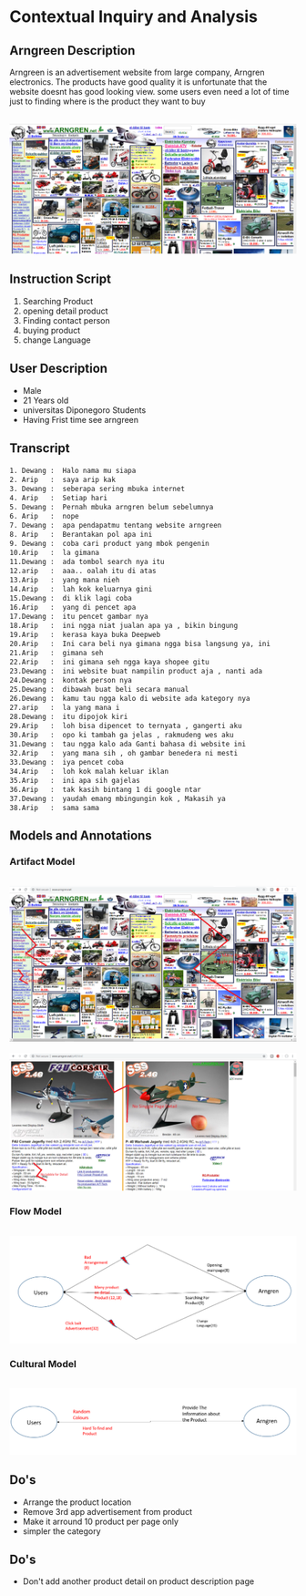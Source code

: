 # Contextual Inquiry and Analysis
## Arngreen Description

Arngreen is an advertisement website from large company, Arngren electronics. The products have good quality it is unfortunate that the website doesnt has good looking view. some users even need a lot of time just to finding where is the product they want to buy 

<br> ![Arngreen](asset/arngreen.png) <br>

## Instruction Script
1. Searching Product
2. opening detail product
3. Finding contact person
4. buying product
5. change Language

## User Description
- Male
- 21 Years old
- universitas Diponegoro Students
- Having Frist time see arngreen

## Transcript
```text
1. Dewang :  Halo nama mu siapa
2. Arip   :  saya arip kak
3. Dewang :  seberapa sering mbuka internet
4. Arip   :  Setiap hari
5. Dewang :  Pernah mbuka arngren belum sebelumnya
6. Arip   :  nope
7. Dewang :  apa pendapatmu tentang website arngreen
8. Arip   :  Berantakan pol apa ini
9. Dewang :  coba cari product yang mbok pengenin
10.Arip   :  la gimana
11.Dewang :  ada tombol search nya itu 
12.arip   :  aaa.. oalah itu di atas
13.Arip   :  yang mana nieh
14.Arip   :  lah kok keluarnya gini
15.Dewang :  di klik lagi coba
16.Arip   :  yang di pencet apa
17.Dewang :  itu pencet gambar nya
18.Arip   :  ini ngga niat jualan apa ya , bikin bingung 
19.Arip   :  kerasa kaya buka Deepweb 
20.Arip   :  Ini cara beli nya gimana ngga bisa langsung ya, ini 
21.Arip   :  gimana seh
22.Arip   :  ini gimana seh ngga kaya shopee gitu
23.Dewang :  ini website buat nampilin product aja , nanti ada 
24.Dewang :  kontak person nya       
25.Dewang :  dibawah buat beli secara manual
26.Dewang :  kamu tau ngga kalo di website ada kategory nya
27.arip   :  la yang mana i 
28.Dewang :  itu dipojok kiri
29.Arip   :  loh bisa dipencet to ternyata , gangerti aku
30.Arip   :  opo ki tambah ga jelas , rakmudeng wes aku
31.Dewang :  tau ngga kalo ada Ganti bahasa di website ini 
32.Arip   :  yang mana sih , oh gambar benedera ni mesti
33.Dewang :  iya pencet coba
34.Arip   :  loh kok malah keluar iklan
35.Arip   :  ini apa sih gajelas 
36.Arip   :  tak kasih bintang 1 di google ntar
37.Dewang :  yaudah emang mbingungin kok , Makasih ya
38.Arip   :  sama sama
``` 

## Models and Annotations
### Artifact Model
<br> ![Arngreen](asset/artifact1.png) <br>
<br> ![Arngreen](asset/artifact2.png) <br>
### Flow Model
<br> ![flow](asset/flowmodel.png) <br>
### Cultural Model
<br> ![cultural](asset/Culturalmodel.png) <br>
## Do's
- Arrange the product location
- Remove 3rd app advertisement from product
- Make it arround 10 product per page only
- simpler the category
## Do's
- Don't add another product detail on product description page